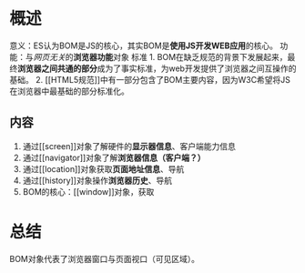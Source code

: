 # 概述
意义：ES认为BOM是JS的核心，其实BOM是**使用JS开发WEB应用**的核心。
功能：与*网页无关*的**浏览器功能**对象
标准
	1. BOM在缺乏规范的背景下发展起来，最终**浏览器之间共通的部分**成为了事实标准，为web开发提供了浏览器之间互操作的基础。
	2. [[HTML5规范]]中有一部分包含了BOM主要内容，因为W3C希望将JS在浏览器中最基础的部分标准化。
## 内容
1. 通过[[screen]]对象了解硬件的**显示器信息**、客户端能力信息
2. 通过[[navigator]]对象了解**浏览器信息（客户端？）** 
3. 通过[[location]]对象获取**页面地址信息**、导航
4. 通过[[history]]对象操作**浏览器历史**、导航
5. BOM的核心：[[window]]对象，获取
# 总结
BOM对象代表了浏览器窗口与页面视口（可见区域）。